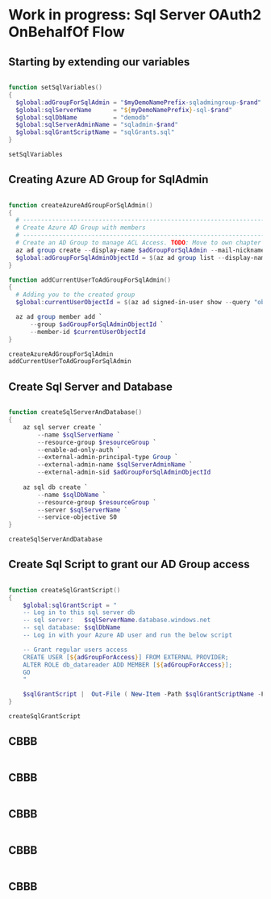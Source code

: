 # Work in progress: Sql Server OAuth2 OnBehalfOf Flow

## Starting by extending our variables

```Powershell

function setSqlVariables()
{
  $global:adGroupForSqlAdmin = "$myDemoNamePrefix-sqladmingroup-$rand"
  $global:sqlServerName      = "${myDemoNamePrefix}-sql-$rand"
  $global:sqlDbName          = "demodb"
  $global:sqlServerAdminName = "sqladmin-$rand"
  $global:sqlGrantScriptName = "sqlGrants.sql"
}

setSqlVariables

```

## Creating Azure AD Group for SqlAdmin

```Powershell

function createAzureAdGroupForSqlAdmin()
{
  # ---------------------------------------------------------------------
  # Create Azure AD Group with members
  # ---------------------------------------------------------------------
  # Create an AD Group to manage ACL Access. TODO: Move to own chapter
  az ad group create --display-name $adGroupForSqlAdmin --mail-nickname $adGroupForSqlAdmin
  $global:adGroupForSqlAdminObjectId = $(az ad group list --display-name $adGroupForSqlAdmin --query "[*].[objectId]" --output tsv)
}

function addCurrentUserToAdGroupForSqlAdmin()
{
  # Adding you to the created group
  $global:currentUserObjectId = $(az ad signed-in-user show --query "objectId" --output tsv)

  az ad group member add `
      --group $adGroupForSqlAdminObjectId `
      --member-id $currentUserObjectId
}

createAzureAdGroupForSqlAdmin
addCurrentUserToAdGroupForSqlAdmin

```

## Create Sql Server and Database

```Powershell

function createSqlServerAndDatabase()
{
    az sql server create `
        --name $sqlServerName `
        --resource-group $resourceGroup `
        --enable-ad-only-auth `
        --external-admin-principal-type Group `
        --external-admin-name $sqlServerAdminName `
        --external-admin-sid $adGroupForSqlAdminObjectId
    
    az sql db create `
        --name $sqlDbName `
        --resource-group $resourceGroup `
        --server $sqlServerName `
        --service-objective S0
}

createSqlServerAndDatabase

```

## Create Sql Script to grant our AD Group access

```Powershell

function createSqlGrantScript()
{
    $global:sqlGrantScript = "
    -- Log in to this sql server db
    -- sql server:   $sqlServerName.database.windows.net
    -- sql database: $sqlDbName
    -- Log in with your Azure AD user and run the below script

    -- Grant regular users access
    CREATE USER [${adGroupForAccess}] FROM EXTERNAL PROVIDER;
    ALTER ROLE db_datareader ADD MEMBER [${adGroupForAccess}];
    GO
    "

    $sqlGrantScript |  Out-File ( New-Item -Path $sqlGrantScriptName -Force )
}

createSqlGrantScript

```

## CBBB

```Powershell
```
## CBBB

```Powershell
```
## CBBB

```Powershell
```
## CBBB

```Powershell
```
## CBBB

```Powershell
```
